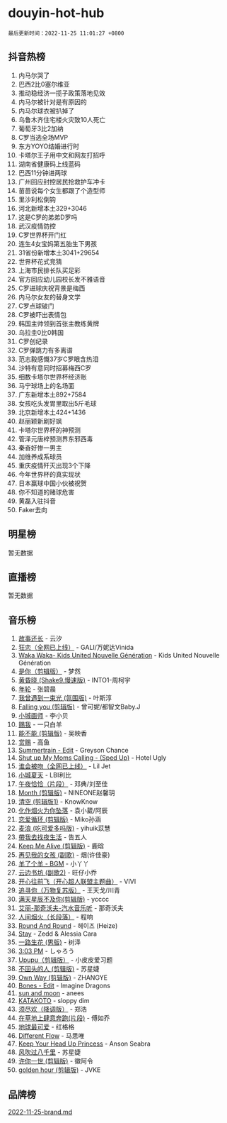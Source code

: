 # douyin-hot-hub

`最后更新时间：2022-11-25 11:01:27 +0800`

## 抖音热榜

1. 内马尔哭了
1. 巴西2比0塞尔维亚
1. 推动稳经济一揽子政策落地见效
1. 内马尔被针对是有原因的
1. 内马尔球衣被扒掉了
1. 乌鲁木齐住宅楼火灾致10人死亡
1. 葡萄牙3比2加纳
1. C罗当选全场MVP
1. 东方YOYO结婚进行时
1. 卡塔尔王子用中文和网友打招呼
1. 湖南省健康码上线蓝码
1. 巴西11分钟进两球
1. 广州回应封控居民抢救护车冲卡
1. 苗苗说每个女生都跟了个造型师
1. 里沙利松倒钩
1. 河北新增本土329+3046
1. 这是C罗的弟弟D罗吗
1. 武汉疫情防控
1. C罗世界杯开门红
1. 连生4女宝妈第五胎生下男孩
1. 31省份新增本土3041+29654
1. 世界杯花式竞猜
1. 上海市民排长队买足彩
1. 官方回应幼儿园校长发不雅语音
1. C罗进球庆祝背景是梅西
1. 内马尔女友的替身文学
1. C罗点球破门
1. C罗被吓出表情包
1. 韩国主帅领到首张主教练黄牌
1. 乌拉圭0比0韩国
1. C罗创纪录
1. C罗弹跳力有多离谱
1. 范志毅感慨37岁C罗眼含热泪
1. 沙特有意同时招募梅西C罗
1. 细数卡塔尔世界杯经济账
1. 马宁球场上的名场面
1. 广东新增本土892+7584
1. 女孩吃头发胃里取出5斤毛球
1. 北京新增本土424+1436
1. 赵丽颖新剧好飒
1. 卡塔尔世界杯的神预测
1. 管泽元唐梓预测界东邪西毒
1. 秦奋好惨一男主
1. 加维养成系球员
1. 重庆疫情歼灭出现3个下降
1. 今年世界杯的真实现状
1. 日本赢球中国小伙被祝贺
1. 你不知道的赌球危害
1. 黄磊入驻抖音
1. Faker去向

## 明星榜

暂无数据

## 直播榜

暂无数据

## 音乐榜

1. [故事还长]() - 云汐
1. [狂恋（全网已上线）](https://sf6-cdn-tos.douyinstatic.com/obj/tos-cn-ve-2774/d5f15632926e41d191233d633bf09ca8) - GALI/万妮达Vinida
1. [Waka Waka- Kids United Nouvelle Génération](https://sf6-cdn-tos.douyinstatic.com/obj/tos-cn-ve-2774/ooytpbec5QnTlAECp0cgbpD2jmoeZnVBQ4MzdB) - Kids United Nouvelle Génération
1. [是你（剪辑版）](https://sf6-cdn-tos.douyinstatic.com/obj/tos-cn-ve-2774/46019dae783c4c969944217fe1cfafc4) - 梦然
1. [黄昏晓 (Shake9.慢速版)](https://sf6-cdn-tos.douyinstatic.com/obj/tos-cn-ve-2774/cd9dda94f3dd48d994b6cd859ab68326) - INTO1-周柯宇
1. [年轮]() - 张碧晨
1. [我曾遇到一束光 (氛围版)]() - 叶斯淳
1. [Falling you (剪辑版)](https://sf3-cdn-tos.douyinstatic.com/obj/tos-cn-ve-2774/okz8ItBjBg6UgdZR9hp1NIXCrJqzafNewQUDlt) - 曾可妮/都智文Baby.J
1. [小城画师]() - 李小贝
1. [赐我]() - 一只白羊
1. [能不能 (剪辑版)](https://sf6-cdn-tos.douyinstatic.com/obj/tos-cn-ve-2774/fc4a6c45b4a34277ba4088e1d7fdff98) - 吴映香
1. [赏赐]() - 高鱼
1. [Summertrain - Edit]() - Greyson Chance
1. [Shut up My Moms Calling - (Sped Up)](https://sf6-cdn-tos.douyinstatic.com/obj/tos-cn-ve-2774/5e82508e4a754574bd5b91135ffab1ee) - Hotel Ugly
1. [谁会被吻（全网已上线）](https://sf3-cdn-tos.douyinstatic.com/obj/tos-cn-ve-2774/b4aa7945c88d491584f57caea87b054c) - Lil Jet
1. [小城夏天]() - LBI利比
1. [午夜恰恰（片段）](https://sf6-cdn-tos.douyinstatic.com/obj/tos-cn-ve-2774/osYgaBdXToEGWhUxRrfNAAwRLasrTHIDszzBWw) - 邓典/刘至佳
1. [Month (剪辑版)](https://sf6-cdn-tos.douyinstatic.com/obj/tos-cn-ve-2774/oUCKEbQonB9j80et4XDn5HITVBQU5legywZx0C) - NINEONE赵馨玥
1. [清空 (剪辑版1)](https://sf6-cdn-tos.douyinstatic.com/obj/tos-cn-ve-2774/osTZZZDdbdHtdkQQtoyWvwgInbC5eBGceBFjLU) - KnowKnow
1. [化作烟火为你坠落]() - 袁小葳/阿辰
1. [恋爱循环 (剪辑版)](https://sf6-cdn-tos.douyinstatic.com/obj/tos-cn-ve-2774/oQrjaInWIBBD2hHxbtCgUc8eewrUYQr817tZQD) - Miko孙涵
1. [麦浪 (吃可爱多吗版)](https://sf6-cdn-tos.douyinstatic.com/obj/tos-cn-ve-2774/fb2bf2aaa2854aaa8ec0fcfabbee4bd8) - yihuik苡慧
1. [帶我去找夜生活]() - 告五人
1. [Keep Me Alive (剪辑版)](https://sf6-cdn-tos.douyinstatic.com/obj/tos-cn-ve-2774/oMBAFS3gPvxUtAyBL5zH4IQTos7shafwAdqW7r) - 鹿晗
1. [再见我的女孩 (副歌)](https://sf3-cdn-tos.douyinstatic.com/obj/tos-cn-ve-2774/owhsZHUWAR0KY1zJAwt6fhBoFsIuiGaSAyqxVW) - 烟(许佳豪)
1. [羊了个羊 - BGM](https://sf3-cdn-tos.douyinstatic.com/obj/tos-cn-ve-2774/c74e9f73da7e495fa6854c61c78a6765) - 小丫丫
1. [云边书坊 (副歌2)](https://sf6-cdn-tos.douyinstatic.com/obj/tos-cn-ve-2774/oE1iIocZDzBQ8zhlqvfPAsxKRW4wiAhtU7tWth) - 旺仔小乔
1. [开心往前飞（开心超人联盟主题曲）](https://sf6-cdn-tos.douyinstatic.com/obj/tos-cn-ve-2774/9d8fb7c82cf1421fb93a9fe925275e0a) - VIVI
1. [追寻你（万物复苏版）](https://sf3-cdn-tos.douyinstatic.com/obj/tos-cn-ve-2774/cfb22ccf85784f2f83bcefe9ad675822) - 王天戈/川青
1. [满天星辰不及你(剪辑版)](https://sf6-cdn-tos.douyinstatic.com/obj/tos-cn-ve-2774/967cfdb40fa94d60af1ae47c8dc174f0) - ycccc
1. [艾丽-那奇沃夫-汽水音乐听](https://sf3-cdn-tos.douyinstatic.com/obj/tos-cn-ve-2774/b95eb39c792641e4933e496ebd155b0b) - 那奇沃夫
1. [人间烟火（长段落）](https://sf6-cdn-tos.douyinstatic.com/obj/tos-cn-ve-2774/eeb7f9f284d74db097f8341ace44bfa2) - 程响
1. [Round And Round](https://sf6-cdn-tos.douyinstatic.com/obj/tos-cn-ve-2774/8e042c4a5af94045aa790adbe3a967ad) - 헤이즈 (Heize)
1. [Stay](https://sf3-cdn-tos.douyinstatic.com/obj/tos-cn-ve-2774/o8pZQI6UnZG1LBvfgDbXCvLQaeamUjBtNLKZyk) - Zedd & Alessia Cara
1. [一路生花 (男版)]() - 树泽
1. [3:03 PM](https://sf6-cdn-tos.douyinstatic.com/obj/tos-cn-ve-2774/6dbc1e43a5424f1d8e026f901c4ecac6) - しゃろう
1. [Upupu（剪辑版）](https://sf3-cdn-tos.douyinstatic.com/obj/tos-cn-ve-2774/f05adf8a32ec4a9290c3215caa938174) - 小皮皮爱习题
1. [不回头的人 (剪辑版)]() - 苏星婕
1. [Own Way (剪辑版)](https://sf3-cdn-tos.douyinstatic.com/obj/tos-cn-ve-2774/ochA57DoQBgjUeYbuKeQHKrtIiU5HtCInB5ZXd) - ZHANGYE
1. [Bones - Edit](https://sf6-cdn-tos.douyinstatic.com/obj/tos-cn-ve-2774/oo8eAtBeIzZQNzwSNbNwhUQpjNZDVnZ2YEDgCB) - Imagine Dragons
1. [sun and moon](https://sf3-cdn-tos.douyinstatic.com/obj/tos-cn-ve-2774/5a7c699932f84c15a27fb33e7ce40d1d) - anees
1. [KATAKOTO](https://sf3-cdn-tos.douyinstatic.com/obj/tos-cn-ve-2774/c2b2f5a0d95349eb9c9e0d7bef00bc9d) - sloppy dim
1. [须尽欢（降调版）]() - 郑浩
1. [在草地上肆意奔跑(片段)](https://sf6-cdn-tos.douyinstatic.com/obj/tos-cn-ve-2774/8831d494742f45dabdfa8adb8b817259) - 傅如乔
1. [地球最可爱]() - 红格格
1. [Different Flow]() - 马思唯
1. [Keep Your Head Up Princess](https://sf3-cdn-tos.douyinstatic.com/obj/tos-cn-ve-2774/9fb413866ca047b8a208bb2eb2dde21a) - Anson Seabra
1. [风吹过八千里](https://sf6-cdn-tos.douyinstatic.com/obj/tos-cn-ve-2774/a1a6ff5c96de4f13890fedc3fd6d4c76) - 苏星婕
1. [许你一世 (剪辑版)]() - 徽阿令
1. [golden hour (剪辑版)]() - JVKE

## 品牌榜

[2022-11-25-brand.md](2022-11-25-brand.md)
